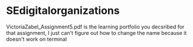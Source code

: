 # SEdigitalorganizations
VictoriaZabel_Assignment5.pdf is the learning portfolio you decsribed for that assignment, I just can't figure out how to change the name because it doesn't work on terminal
